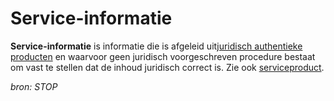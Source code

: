 # Service-informatie

**Service-informatie** is informatie die is afgeleid uit[juridisch authentieke producten](#begrip-juridisch-authentiek-product) en waarvoor geen juridisch
voorgeschreven procedure bestaat om vast te stellen dat de inhoud juridisch correct is. Zie ook [serviceproduct](#begrip-serviceproduct).

*bron: STOP*
